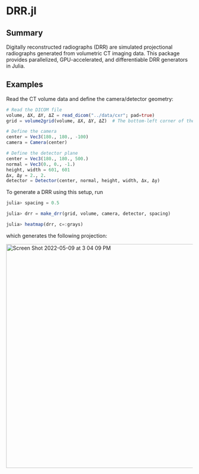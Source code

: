 # DRR.jl

## Summary

Digitally reconstructed radiographs (DRR) are simulated projectional radiographs generated from volumetric CT imaging data.
This package provides parallelized, GPU-accelerated, and differentiable DRR generators in Julia.

## Examples

Read the CT volume data and define the camera/detector geometry:

```Julia
# Read the DICOM file
volume, ΔX, ΔY, ΔZ = read_dicom("../data/cxr"; pad=true)
grid = volume2grid(volume, ΔX, ΔY, ΔZ)  # The bottom-left corner of the CT is placed at (0,0,0)

# Define the camera
center = Vec3(180., 180., -100)
camera = Camera(center)

# Define the detector plane
center = Vec3(180., 180., 500.)
normal = Vec3(0., 0., -1.)
height, width = 601, 601
Δx, Δy = 2., 2.
detector = Detector(center, normal, height, width, Δx, Δy)
```

To generate a DRR using this setup, run

```Julia
julia> spacing = 0.5

julia> drr = make_drr(grid, volume, camera, detector, spacing)

julia> heatmap(drr, c=:grays)
```

which generates the following projection:

<img width="604" alt="Screen Shot 2022-05-09 at 3 04 09 PM" src="https://user-images.githubusercontent.com/29757116/167479789-ecdc3900-8df8-4774-b3f0-836be8bb40fd.png">
